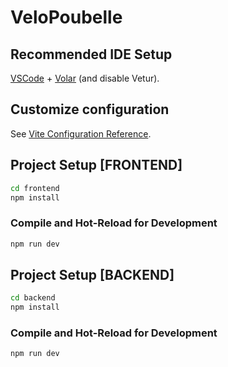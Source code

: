 # VeloPoubelle

## Recommended IDE Setup

[VSCode](https://code.visualstudio.com/) + [Volar](https://marketplace.visualstudio.com/items?itemName=Vue.volar) (and disable Vetur).

## Customize configuration

See [Vite Configuration Reference](https://vitejs.dev/config/).

## Project Setup [FRONTEND]

```sh
cd frontend
npm install
```

### Compile and Hot-Reload for Development

```sh
npm run dev
```

## Project Setup [BACKEND]

```sh
cd backend
npm install
```

### Compile and Hot-Reload for Development

```sh
npm run dev
```